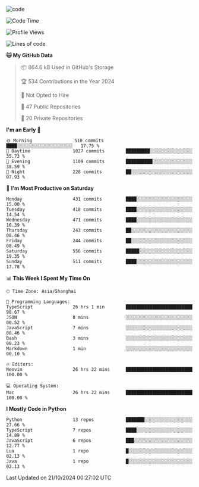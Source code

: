 
<!--
**liuyaanng/liuyaanng** is a ✨ _special_ ✨ repository because its `README.md` (this file) appears on your GitHub profile.

Here are some ideas to get you started:

- 🔭 I’m currently working on ...
- 🌱 I’m currently learning ...
- 👯 I’m looking to collaborate on ...
- 🤔 I’m looking for help with ...
- 💬 Ask me about ...
- 📫 How to reach me: ...
- 😄 Pronouns: ...
- ⚡ Fun fact: ...
-->


![code](https://cdn.jsdelivr.net/gh/liuyaanng/liuyaanng@1.0/code.gif) 

<!--START_SECTION:waka-->
![Code Time](http://img.shields.io/badge/Code%20Time-945%20hrs%2049%20mins-blue)

![Profile Views](http://img.shields.io/badge/Profile%20Views-0-blue)

![Lines of code](https://img.shields.io/badge/From%20Hello%20World%20I%27ve%20Written-14.8%20million%20lines%20of%20code-blue)

**🐱 My GitHub Data** 

> 📦 864.6 kB Used in GitHub's Storage 
 > 
> 🏆 534 Contributions in the Year 2024
 > 
> 🚫 Not Opted to Hire
 > 
> 📜 47 Public Repositories 
 > 
> 🔑 20 Private Repositories 
 > 
**I'm an Early 🐤** 

```text
🌞 Morning                510 commits         ████░░░░░░░░░░░░░░░░░░░░░   17.75 % 
🌆 Daytime                1027 commits        █████████░░░░░░░░░░░░░░░░   35.73 % 
🌃 Evening                1109 commits        ██████████░░░░░░░░░░░░░░░   38.59 % 
🌙 Night                  228 commits         ██░░░░░░░░░░░░░░░░░░░░░░░   07.93 % 
```
📅 **I'm Most Productive on Saturday** 

```text
Monday                   431 commits         ████░░░░░░░░░░░░░░░░░░░░░   15.00 % 
Tuesday                  418 commits         ████░░░░░░░░░░░░░░░░░░░░░   14.54 % 
Wednesday                471 commits         ████░░░░░░░░░░░░░░░░░░░░░   16.39 % 
Thursday                 243 commits         ██░░░░░░░░░░░░░░░░░░░░░░░   08.46 % 
Friday                   244 commits         ██░░░░░░░░░░░░░░░░░░░░░░░   08.49 % 
Saturday                 556 commits         █████░░░░░░░░░░░░░░░░░░░░   19.35 % 
Sunday                   511 commits         ████░░░░░░░░░░░░░░░░░░░░░   17.78 % 
```


📊 **This Week I Spent My Time On** 

```text
🕑︎ Time Zone: Asia/Shanghai

💬 Programming Languages: 
TypeScript               26 hrs 1 min        █████████████████████████   98.67 % 
JSON                     8 mins              ░░░░░░░░░░░░░░░░░░░░░░░░░   00.52 % 
JavaScript               7 mins              ░░░░░░░░░░░░░░░░░░░░░░░░░   00.46 % 
Bash                     3 mins              ░░░░░░░░░░░░░░░░░░░░░░░░░   00.23 % 
Markdown                 1 min               ░░░░░░░░░░░░░░░░░░░░░░░░░   00.10 % 

🔥 Editors: 
Neovim                   26 hrs 22 mins      █████████████████████████   100.00 % 

💻 Operating System: 
Mac                      26 hrs 22 mins      █████████████████████████   100.00 % 
```

**I Mostly Code in Python** 

```text
Python                   13 repos            ███████░░░░░░░░░░░░░░░░░░   27.66 % 
TypeScript               7 repos             ████░░░░░░░░░░░░░░░░░░░░░   14.89 % 
JavaScript               6 repos             ███░░░░░░░░░░░░░░░░░░░░░░   12.77 % 
Lua                      1 repo              █░░░░░░░░░░░░░░░░░░░░░░░░   02.13 % 
Java                     1 repo              █░░░░░░░░░░░░░░░░░░░░░░░░   02.13 % 
```




 Last Updated on 21/10/2024 00:27:02 UTC
<!--END_SECTION:waka-->
